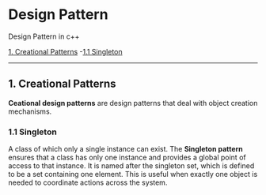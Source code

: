 # Design Pattern
Design Pattern in c++

[1. Creational Patterns](#1-creational-patterns)
  -[1.1 Singleton](#1.1-singleton)

-----------------------------------------------------------------------------------------------------------------------------------
<!-- toc -->
## 1. Creational Patterns ##
 **Ceational design patterns** are design patterns that deal with object creation mechanisms.
### 1.1 Singleton
 A class of which only a single instance can exist. The **Singleton pattern** ensures that a class has only one instance and provides a global point of access to that instance. It is named after the singleton set, which is defined to be a set containing one element. This is useful when exactly one object is needed to coordinate actions across the system. 
